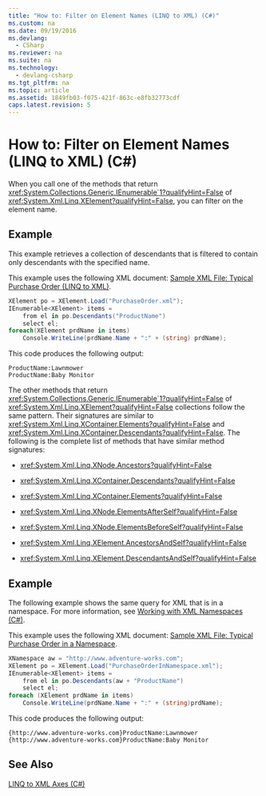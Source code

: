```yaml
---
title: "How to: Filter on Element Names (LINQ to XML) (C#)"
ms.custom: na
ms.date: 09/19/2016
ms.devlang: 
  - CSharp
ms.reviewer: na
ms.suite: na
ms.technology: 
  - devlang-csharp
ms.tgt_pltfrm: na
ms.topic: article
ms.assetid: 1849fb03-f075-421f-863c-e8fb32773cdf
caps.latest.revision: 5
---
```

# How to: Filter on Element Names (LINQ to XML) (C#)
When you call one of the methods that return <xref:System.Collections.Generic.IEnumerable`1?qualifyHint=False> of <xref:System.Xml.Linq.XElement?qualifyHint=False>, you can filter on the element name.  
  
## Example  
 This example retrieves a collection of descendants that is filtered to contain only descendants with the specified name.  
  
 This example uses the following XML document: [Sample XML File: Typical Purchase Order (LINQ to XML)](../vs140/Sample-XML-File--Typical-Purchase-Order--LINQ-to-XML-1.md).  
  
```c#  
XElement po = XElement.Load("PurchaseOrder.xml");  
IEnumerable<XElement> items =  
    from el in po.Descendants("ProductName")  
    select el;  
foreach(XElement prdName in items)  
    Console.WriteLine(prdName.Name + ":" + (string) prdName);  
```  
  
 This code produces the following output:  
  
```  
ProductName:Lawnmower  
ProductName:Baby Monitor  
```  
  
 The other methods that return <xref:System.Collections.Generic.IEnumerable`1?qualifyHint=False> of <xref:System.Xml.Linq.XElement?qualifyHint=False> collections follow the same pattern. Their signatures are similar to <xref:System.Xml.Linq.XContainer.Elements?qualifyHint=False> and <xref:System.Xml.Linq.XContainer.Descendants?qualifyHint=False>. The following is the complete list of methods that have similar method signatures:  
  
-   <xref:System.Xml.Linq.XNode.Ancestors?qualifyHint=False>  
  
-   <xref:System.Xml.Linq.XContainer.Descendants?qualifyHint=False>  
  
-   <xref:System.Xml.Linq.XContainer.Elements?qualifyHint=False>  
  
-   <xref:System.Xml.Linq.XNode.ElementsAfterSelf?qualifyHint=False>  
  
-   <xref:System.Xml.Linq.XNode.ElementsBeforeSelf?qualifyHint=False>  
  
-   <xref:System.Xml.Linq.XElement.AncestorsAndSelf?qualifyHint=False>  
  
-   <xref:System.Xml.Linq.XElement.DescendantsAndSelf?qualifyHint=False>  
  
## Example  
 The following example shows the same query for XML that is in a namespace. For more information, see [Working with XML Namespaces (C#)](../Topic/Working%20with%20XML%20Namespaces%20\(C%23\).md).  
  
 This example uses the following XML document: [Sample XML File: Typical Purchase Order in a Namespace](../vs140/Sample-XML-File--Typical-Purchase-Order-in-a-Namespace1.md).  
  
```c#  
XNamespace aw = "http://www.adventure-works.com";  
XElement po = XElement.Load("PurchaseOrderInNamespace.xml");  
IEnumerable<XElement> items =  
    from el in po.Descendants(aw + "ProductName")  
    select el;  
foreach (XElement prdName in items)  
    Console.WriteLine(prdName.Name + ":" + (string)prdName);  
```  
  
 This code produces the following output:  
  
```  
{http://www.adventure-works.com}ProductName:Lawnmower  
{http://www.adventure-works.com}ProductName:Baby Monitor  
```  
  
## See Also  
 [LINQ to XML Axes (C#)](../vs140/LINQ-to-XML-Axes--C#-.md)